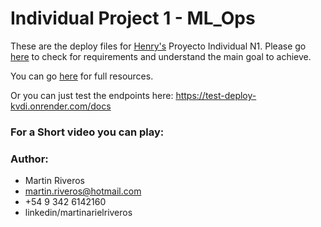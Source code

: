 # Individual Project 1 - ML_Ops

These are the deploy files for [Henry's](https://soyhenry.com) Proyecto Individual N1. Please go [here](https://github.com/soyHenry/PI_ML_OPS/tree/PT) to check for requirements and understand the main goal to achieve.

You can go [here](https://github.com/martinarielriveros/PI_MLops) for full resources.

Or you can just test the endpoints here: https://test-deploy-kvdi.onrender.com/docs

### For a Short video you can play:



### Author:

- Martin Riveros
- martin.riveros@hotmail.com
- +54 9 342 6142160
- linkedin/martinarielriveros